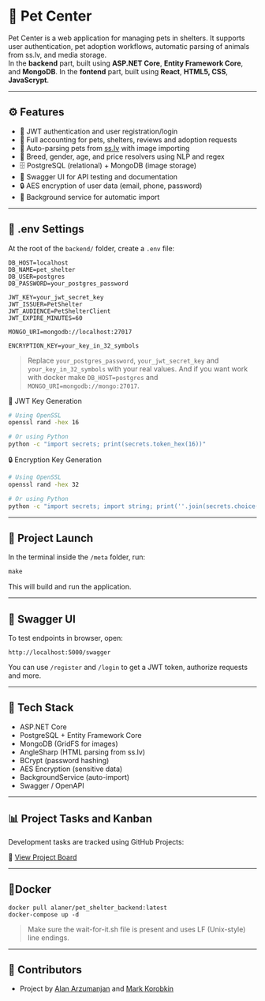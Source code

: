 # 🐾 Pet Center

Pet Center is a web application for managing pets in shelters. It supports user authentication, pet adoption workflows, automatic parsing of animals from ss.lv, and media storage. <br>
In the **backend** part, built using **ASP.NET Core**, **Entity Framework Core**, and **MongoDB**.
In the **fontend** part, built using **React**, **HTML5, CSS**, **JavaScrypt**.

---

## ⚙️ Features

- 🔐 JWT authentication and user registration/login
- 🐶 Full accounting for pets, shelters, reviews and adoption requests
- 🔎 Auto-parsing pets from [ss.lv](https://www.ss.lv) with image importing
- 🧠 Breed, gender, age, and price resolvers using NLP and regex
- 🗄️ PostgreSQL (relational) + MongoDB (image storage)
- 🧾 Swagger UI for API testing and documentation
- 🔒 AES encryption of user data (email, phone, password)
- 🔁 Background service for automatic import

---

## 📁 .env Settings

At the root of the `backend/` folder, create a `.env` file:

```env
DB_HOST=localhost
DB_NAME=pet_shelter
DB_USER=postgres
DB_PASSWORD=your_postgres_password

JWT_KEY=your_jwt_secret_key
JWT_ISSUER=PetShelter
JWT_AUDIENCE=PetShelterClient
JWT_EXPIRE_MINUTES=60

MONGO_URI=mongodb://localhost:27017

ENCRYPTION_KEY=your_key_in_32_symbols
```

> Replace `your_postgres_password`, `your_jwt_secret_key` and `your_key_in_32_symbols` with your real values.
> And if you want work with docker make `DB_HOST=postgres` and `MONGO_URI=mongodb://mongo:27017`.

🔑 JWT Key Generation

```bash
# Using OpenSSL
openssl rand -hex 16

# Or using Python
python -c "import secrets; print(secrets.token_hex(16))"
```

🔒 Encryption Key Generation

```bash
# Using OpenSSL
openssl rand -hex 32

# Or using Python
python -c "import secrets; import string; print(''.join(secrets.choice(string.ascii_letters + string.digits) for _ in range(32)))"
```

---

## 🚀 Project Launch

In the terminal inside the `/meta` folder, run:

```Makefile
make
```

This will build and run the application.

---

## 🔎 Swagger UI

To test endpoints in browser, open:

```Provider
http://localhost:5000/swagger
```

You can use `/register` and `/login` to get a JWT token, authorize requests and more.

---

## 🧩 Tech Stack

- ASP.NET Core
- PostgreSQL + Entity Framework Core
- MongoDB (GridFS for images)
- AngleSharp (HTML parsing from ss.lv)
- BCrypt (password hashing)
- AES Encryption (sensitive data)
- BackgroundService (auto-import)
- Swagger / OpenAPI

---

## 📊 Project Tasks and Kanban

Development tasks are tracked using GitHub Projects:

🔗 [View Project Board](https://github.com/orgs/victoria-pet-shelter/projects/3)

---

## 🔵Docker

```Docker
docker pull alaner/pet_shelter_backend:latest
docker-compose up -d
```

> Make sure the wait-for-it.sh file is present and uses LF (Unix-style) line endings.

---

## 🧠 Contributors

- Project by [Alan Arzumanjan](https://github.com/alanarzumanjan) and [Mark Korobkin](https://github.com/maemolol)
